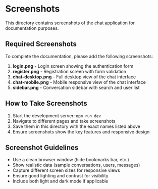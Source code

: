 # Screenshots

This directory contains screenshots of the chat application for documentation purposes.

## Required Screenshots

To complete the documentation, please add the following screenshots:

1. **login.png** - Login screen showing the authentication form
2. **register.png** - Registration screen with form validation
3. **chat-desktop.png** - Full desktop view of the chat interface
4. **chat-mobile.png** - Mobile responsive view of the chat interface
5. **sidebar.png** - Conversation sidebar with search and user list

## How to Take Screenshots

1. Start the development server: `npm run dev`
2. Navigate to different pages and take screenshots
3. Save them in this directory with the exact names listed above
4. Ensure screenshots show the key features and responsive design

## Screenshot Guidelines

- Use a clean browser window (hide bookmarks bar, etc.)
- Show realistic data (sample conversations, users, messages)
- Capture different screen sizes for responsive views
- Ensure good lighting and contrast for visibility
- Include both light and dark mode if applicable
